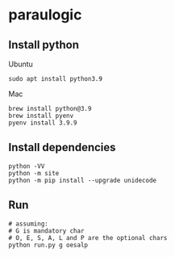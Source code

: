 # paraulogic

## Install python

Ubuntu
```shell
sudo apt install python3.9
```

Mac
```shell
brew install python@3.9
brew install pyenv
pyenv install 3.9.9
```

## Install dependencies

```shell
python -VV
python -m site
python -m pip install --upgrade unidecode
```

## Run

```shell
# assuming:
# G is mandatory char
# O, E, S, A, L and P are the optional chars
python run.py g oesalp
```
